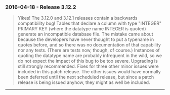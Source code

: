 ### 2016\-04\-18 \- Release 3\.12\.2


> Yikes! The 3\.12\.0 and 3\.12\.1 releases contain a backwards compatibility bug!
>  Tables that declare a column with type "INTEGER" PRIMARY KEY
>  (where the datatype name INTEGER is quoted) generate an incompatible
>  database file. The mistake came about because the developers have never
>  thought to put a typename in quotes before, and so there was no documentation 
>  of that capability nor any tests. (There are tests now, though, of course.)
>  Instances of quoting the datatype name are probably infrequent in the wild,
>  so we do not expect the impact of this bug to be too severe.
>  Upgrading is still strongly recommended.
> Fixes for three other minor issues were included in this patch release.
>  The other issues would have normally been deferred until the next scheduled
>  release, but since a patch release is being issued anyhow, they might as
>  well be included.



---

